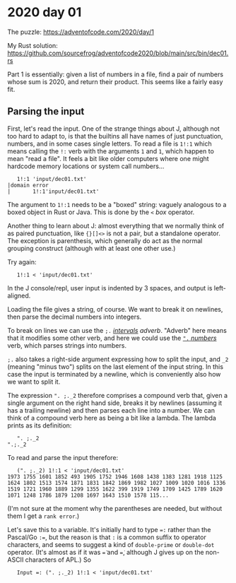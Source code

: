 # 2020 day 01

The puzzle: https://adventofcode.com/2020/day/1

My Rust solution:
https://github.com/sourcefrog/adventofcode2020/blob/main/src/bin/dec01.rs

Part 1 is essentially: given a list of numbers in a file, find a pair of numbers
whose sum is 2020, and return their product. This seems like a fairly easy fit.

## Parsing the input

First, let's read the input. One of the strange things about J, although not too
hard to adapt to, is that the builtins all have names of just punctuation,
numbers, and in some cases single letters. To read a file is `1!:1` which means
calling the `!:` verb with the arguments `1` and `1`, which happen to mean "read
a file". It feels a bit like older computers where one might hardcode memory
locations or system call numbers...

       1!:1 'input/dec01.txt'
    |domain error
    |       1!:1'input/dec01.txt'

The argument to `1!:1` needs to be a "boxed" string: vaguely analogous to a
boxed object in Rust or Java. This is done by the `<` _box_ operator.

Another thing to learn about J: almost everything that we normally think of as
paired punctuation, like `{}[]<>` is not a pair, but a standalone operator. The
exception is parenthesis, which generally do act as the normal grouping
construct (although with at least one other use.)

Try again:

       1!:1 < 'input/dec01.txt'

In the J console/repl, user input is indented by 3 spaces, and output is
left-aligned.

Loading the file gives a string, of course. We want to break it on newlines,
then parse the decimal numbers into integers.

To break on lines we can use the `;.`
[_intervals_](https://code.jsoftware.com/wiki/Vocabulary/semidot1#dyadic)
_adverb_. "Adverb" here means that it modifies some other verb, and here we
could use the
[`".` _numbers_](https://code.jsoftware.com/wiki/Vocabulary/quotedot#dyadic)
verb, which parses strings into numbers.

`;.` also takes a right-side argument expressing how to split the input, and
`_2` (meaning "minus two") splits on the last element of the input string. In
this case the input is terminated by a newline, which is conveniently also how
we want to split it.

The expression `". ;._2` therefore comprises a compound verb that, given a
single argument on the right hand side, breaks it by newlines (assuming it has a
trailing newline) and then parses each line into a number. We can think of a
compound verb here as being a bit like a lambda. The lambda prints as its
definition:

       ". ;._2
    ".;._2

To read and parse the input therefore:

       (". ;._2) 1!:1 < 'input/dec01.txt'
    1973 1755 1601 1852 493 1905 1752 1946 1608 1438 1383 1281 1918 1125 1624 1802 1513 1574 1871 1831 1842 1869 1982 1027 1009 1020 1016 1336 1519 1721 1960 1889 1299 1355 1622 399 1919 1749 1709 1425 1789 1620 1071 1248 1786 1879 1208 1697 1643 1510 1578 115...

(I'm not sure at the moment why the parentheses are needed, but without them I
get a `rank error`.)

Let's save this to a variable. It's initially hard to type `=:` rather than the
Pascal/Go `:=`, but the reason is that `:` is a common suffix to operator
characters, and seems to suggest a kind of `double-prime` or `double-dot`
operator. (It's almost as if it was `=̈` and `=̇`, although J gives up on the non-ASCII 
characters of APL.) So

       Input =: (". ;._2) 1!:1 < 'input/dec01.txt'
